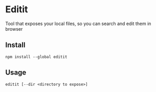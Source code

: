 # Editit

Tool that exposes your local files, so you can search and edit them in browser

## Install
```shell
npm install --global editit
```

## Usage

```shell
editit [--dir <directory to expose>]
```
